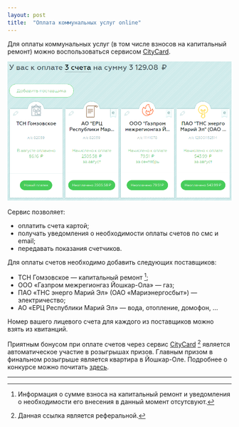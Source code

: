```yaml
---
layout: post
title:  "Оплата коммунальных услуг online"
---
```

Для оплаты коммунальных услуг (в том числе взносов на капитальный ремонт) можно воспользоваться сервисом [CityCard](https://citycard.ru?referrer=57b857a12d6b9ded3b8b46d6).

![](/assets/img/citycard.png)

<!--more-->

Сервис позволяет:

- оплатить счета картой;
- получать уведомления о необходимости оплаты счетов по смс и email;
- передавать показания счетчиков.

Для оплаты счетов необходимо добавить следующих поставщиков:

- ТСН Гомзовское — капитальный ремонт [^1];
- ООО «Газпром межрегионгаз Йошкар-Ола» — газ;
- ПАО «ТНС энерго Марий Эл» (ОАО «Мариэнергосбыт») — электричество;
- АО «ЕРЦ Республики Марий Эл» — вода, отопление, домофон, …

Номер вашего лицевого счета для каждого из поставщиков можно взять из квитанций.

Приятным бонусом при оплате счетов через сервис [CityCard](https://citycard.ru?referrer=57b857a12d6b9ded3b8b46d6) [^2] является автоматическое участие в розыгрышах призов. Главным призом в финальном розыгрыше является квартира в Йошкар-Оле. Подробнее о конкурсе можно почитать [здесь](https://citycard.ru/lucky).

<hr>

[^1]: Информация о сумме взноса на капитальный ремонт и уведомления о необходимости его внесения в данный момент отсутсвуют.
[^2]: Данная ссылка является реферальной.